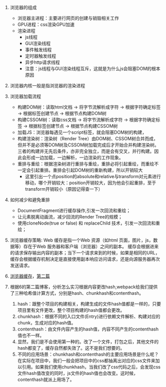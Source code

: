 1. 浏览器的组成
    * 浏览器主进程：主要进行网页的创建与销毁相关工作
    * GPU进程：css渲染GPU加速
    * 渲染进程
        - js线程
        - GUI渲染线程
        - 事件触发线程
        - 定时器触发线程
        - 异步http请求线程
        - 注意：js线程与GUI渲染线程互斥，这就是为什么js会阻塞DOM的根本原因
2. 浏览器内核一般是指浏览器的渲染进程
3. 浏览器加载流程
    * 构建DOM树：读取html文档 -> 将字节流解析成字符 -> 根据字符确定标签 -> 根据标签创建节点 -> 根据节点构建DOM树
    * 构建CSSOM树：读取css文档 -> 将字节流解析成字符 -> 根据字符确定标签 -> 根据标签创建节点 -> 根据节点构建CSSOM树
    * 加载JS：浏览器每遇见一个script标签，就会阻塞DOM树的构建，
    * 构建渲染树：渲染树（Render Tree）由DOM树、CSSOM树合并而成，但并不是必须等DOM树及CSSOM树加载完成后才开始合并构建渲染树。三者的构建并无先后条件，亦非完全独立，而是会有交叉，并行构建。因此会形成一边加载，一边解析，一边渲染的工作现象。
    * 重排与重绘：根据渲染树进行重排与重绘，重排必将引起重绘，而重绘不一定会引起重排。重排会引起DOM树的重新构建，所以开销较大
        - 这里引出一个点position的absolute和relative与transform对元素进行移动，哪个开销较大：position开销较大，因为他会引起重排，至于transform开销较小（原因记得查一下）
4. 如何减少和避免重排
    * DocumentFragment进行缓存操作,引发一次回流和重绘；
    * 让元素脱离动画流，减少回流的Render Tree的规模；
    * 使用cloneNode(true or false) 和 replaceChild 技术，引发一次回流和重绘；

5. 浏览器缓存策略: Web 缓存是指一个Web 资源（如html 页面，图片，js，数据等）存在于Web 服务器和客户端（浏览器）之间的副本。 缓存会根据进来的请求保存输出内容的副本；当下一个请求来到的时候，如果是相同的URL，缓存会根据缓存机制决定是直接使用副本响应访问请求，还是向源服务器再次发送请求。
6. [浏览器缓存](https://juejin.cn/post/6844903764566999054)，[第二篇](https://my.oschina.net/jathon/blog/404968)
7. 根据6的第二篇博客，分析怎么实习根据内容更改hash,webpack给我们提供了三种哈希值计算方式，分别是hash、chunkhash和contenthash。
   1. hash：跟整个项目的构建相关，构建生成的文件hash值都是一样的，只要项目里有文件更改，整个项目构建的hash值都会更改。
   2. chunkhash：根据不同的入口文件(Entry)进行依赖文件解析、构建对应的chunk，生成对应的hash值。
   3. contenthash：由文件内容产生的hash值，内容不同产生的contenthash值也不一样。
   4. 显然，我们是不会使用第一种的。改了一个文件，打包之后，其他文件的hash都变了，缓存自然都失效了。这不是我们想要的。
   5. 不同的应用场景：chunkhash和contenthash的主要应用场景是什么呢？在实际在项目中，我们一般会把项目中的css都抽离出对应的css文件来加以引用。如果我们使用chunkhash，当我们改了css代码之后，会发现css文件hash值改变的同时，js文件的hash值也会改变。这时候，contenthash就派上用场了。

